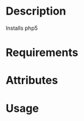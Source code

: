 Description
===========
Installs php5

Requirements
============

Attributes
==========

Usage
=====

